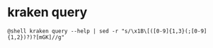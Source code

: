 # kraken query

``` title="$ kraken query --help"
@shell kraken query --help | sed -r "s/\x1B\[([0-9]{1,3}(;[0-9]{1,2})?)?[mGK]//g"
```
